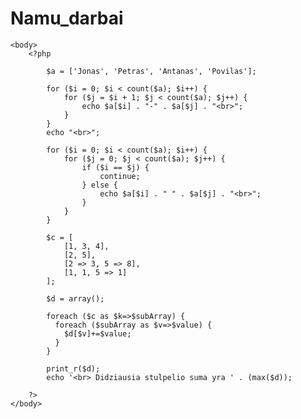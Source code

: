 # Namu_darbai

<html>
    <head>
        <title>Puslapio antraštė</title>
        <meta charset="utf-8">
    </head>
    
    <body>
        <?php

            $a = ['Jonas', 'Petras', 'Antanas', 'Povilas'];

            for ($i = 0; $i < count($a); $i++) {
                for ($j = $i + 1; $j < count($a); $j++) {
                    echo $a[$i] . "-" . $a[$j] . "<br>";
                }
            }
            echo "<br>";

            for ($i = 0; $i < count($a); $i++) {
                for ($j = 0; $j < count($a); $j++) {
                    if ($i == $j) {
                        continue;
                    } else {
                        echo $a[$i] . " " . $a[$j] . "<br>";
                    }
                }
            }
            
            $c = [
                [1, 3, 4],
                [2, 5],
                [2 => 3, 5 => 8],
                [1, 1, 5 => 1]
            ];

            $d = array();
            
            foreach ($c as $k=>$subArray) {
              foreach ($subArray as $v=>$value) {
                $d[$v]+=$value;
              }
            }
            
            print_r($d);
            echo '<br> Didziausia stulpelio suma yra ' . (max($d));
        
        ?>
    </body>
    
</html>
